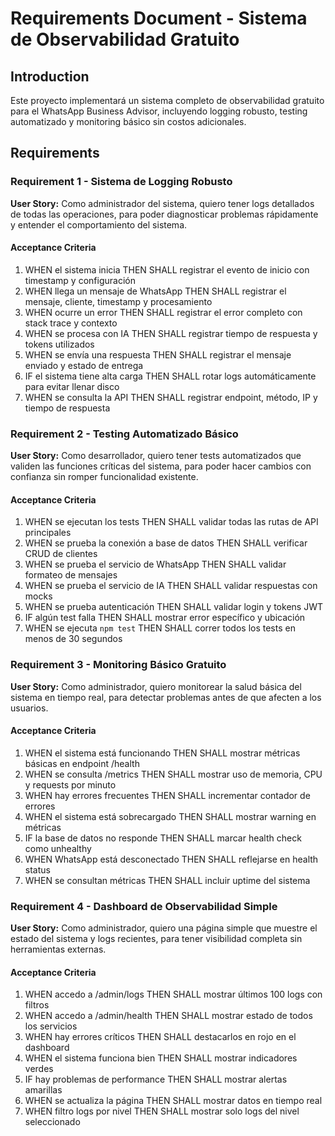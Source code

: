 # Requirements Document - Sistema de Observabilidad Gratuito

## Introduction

Este proyecto implementará un sistema completo de observabilidad gratuito para el WhatsApp Business Advisor, incluyendo logging robusto, testing automatizado y monitoring básico sin costos adicionales.

## Requirements

### Requirement 1 - Sistema de Logging Robusto

**User Story:** Como administrador del sistema, quiero tener logs detallados de todas las operaciones, para poder diagnosticar problemas rápidamente y entender el comportamiento del sistema.

#### Acceptance Criteria

1. WHEN el sistema inicia THEN SHALL registrar el evento de inicio con timestamp y configuración
2. WHEN llega un mensaje de WhatsApp THEN SHALL registrar el mensaje, cliente, timestamp y procesamiento
3. WHEN ocurre un error THEN SHALL registrar el error completo con stack trace y contexto
4. WHEN se procesa con IA THEN SHALL registrar tiempo de respuesta y tokens utilizados
5. WHEN se envía una respuesta THEN SHALL registrar el mensaje enviado y estado de entrega
6. IF el sistema tiene alta carga THEN SHALL rotar logs automáticamente para evitar llenar disco
7. WHEN se consulta la API THEN SHALL registrar endpoint, método, IP y tiempo de respuesta

### Requirement 2 - Testing Automatizado Básico

**User Story:** Como desarrollador, quiero tener tests automatizados que validen las funciones críticas del sistema, para poder hacer cambios con confianza sin romper funcionalidad existente.

#### Acceptance Criteria

1. WHEN se ejecutan los tests THEN SHALL validar todas las rutas de API principales
2. WHEN se prueba la conexión a base de datos THEN SHALL verificar CRUD de clientes
3. WHEN se prueba el servicio de WhatsApp THEN SHALL validar formateo de mensajes
4. WHEN se prueba el servicio de IA THEN SHALL validar respuestas con mocks
5. WHEN se prueba autenticación THEN SHALL validar login y tokens JWT
6. IF algún test falla THEN SHALL mostrar error específico y ubicación
7. WHEN se ejecuta `npm test` THEN SHALL correr todos los tests en menos de 30 segundos

### Requirement 3 - Monitoring Básico Gratuito

**User Story:** Como administrador, quiero monitorear la salud básica del sistema en tiempo real, para detectar problemas antes de que afecten a los usuarios.

#### Acceptance Criteria

1. WHEN el sistema está funcionando THEN SHALL mostrar métricas básicas en endpoint /health
2. WHEN se consulta /metrics THEN SHALL mostrar uso de memoria, CPU y requests por minuto
3. WHEN hay errores frecuentes THEN SHALL incrementar contador de errores
4. WHEN el sistema está sobrecargado THEN SHALL mostrar warning en métricas
5. IF la base de datos no responde THEN SHALL marcar health check como unhealthy
6. WHEN WhatsApp está desconectado THEN SHALL reflejarse en health status
7. WHEN se consultan métricas THEN SHALL incluir uptime del sistema

### Requirement 4 - Dashboard de Observabilidad Simple

**User Story:** Como administrador, quiero una página simple que muestre el estado del sistema y logs recientes, para tener visibilidad completa sin herramientas externas.

#### Acceptance Criteria

1. WHEN accedo a /admin/logs THEN SHALL mostrar últimos 100 logs con filtros
2. WHEN accedo a /admin/health THEN SHALL mostrar estado de todos los servicios
3. WHEN hay errores críticos THEN SHALL destacarlos en rojo en el dashboard
4. WHEN el sistema funciona bien THEN SHALL mostrar indicadores verdes
5. IF hay problemas de performance THEN SHALL mostrar alertas amarillas
6. WHEN se actualiza la página THEN SHALL mostrar datos en tiempo real
7. WHEN filtro logs por nivel THEN SHALL mostrar solo logs del nivel seleccionado